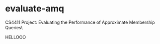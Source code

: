 # evaluate-amq
CS4411 Project: Evaluating the Performance of Approximate Membership Queries\

HELLOOO
